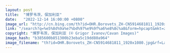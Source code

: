 ```yaml
---
layout: post
title:  "博罗韦茨，保加利亚"
date:   "2022-12-14 16:00:00 +0800"
image_url: "http://cn.bing.com/th?id=OHR.Borovets_ZH-CN5914681811_1920x1080.jpg&rf=LaDigue_1920x1080.jpg&pid=hp"
link: "/search?q=%e5%8d%9a%e7%bd%97%e9%9f%a6%e8%8c%a8&form=hpcapt&mkt=zh-cn"
copyright: "博罗韦茨，保加利亚 (© Grigor Ivanov/Cavan Images)"
image_hash: "b385600b851300b23eba5c19dd80a964"
image_filename: "th?id=OHR.Borovets_ZH-CN5914681811_1920x1080.jpg&rf=LaDigue_1920x1080.jpg&pid=hp"
---
```

